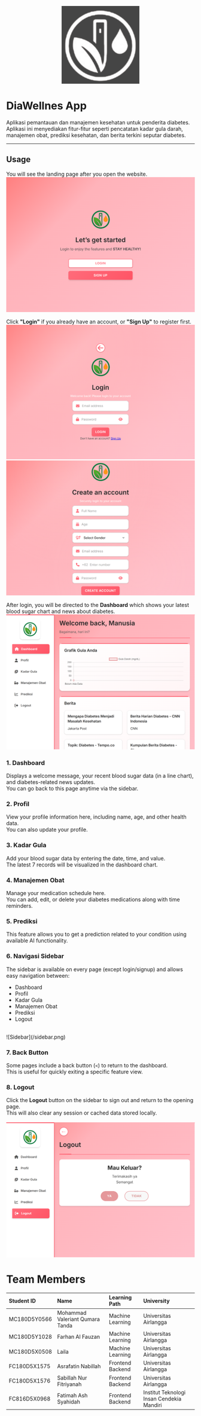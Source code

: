 <p align="Center"><img src="https://github.com/Capstone-Backup/.github/blob/main/DiaWellness1.png"></p>

# DiaWellnes App

Aplikasi pemantauan dan manajemen kesehatan untuk penderita diabetes. Aplikasi ini menyediakan fitur-fitur seperti pencatatan kadar gula darah, manajemen obat, prediksi kesehatan, dan berita terkini seputar diabetes.

---

## Usage

You will see the landing page after you open the website. <br>
![Landing Page](/opening.png)

Click **"Login"** if you already have an account, or **"Sign Up"** to register first. <br>
![Login Page](/login.png) ![Register Page](/register.png)

After login, you will be directed to the **Dashboard** which shows your latest blood sugar chart and news about diabetes. <br>
![Dashboard](/dashboard.png)

### 1. Dashboard  
Displays a welcome message, your recent blood sugar data (in a line chart), and diabetes-related news updates.  
You can go back to this page anytime via the sidebar.

### 2. Profil  
View your profile information here, including name, age, and other health data.  
You can also update your profile.

### 3. Kadar Gula  
Add your blood sugar data by entering the date, time, and value.  
The latest 7 records will be visualized in the dashboard chart.

### 4. Manajemen Obat  
Manage your medication schedule here.  
You can add, edit, or delete your diabetes medications along with time reminders.

### 5. Prediksi  
This feature allows you to get a prediction related to your condition using available AI functionality.

### 6. Navigasi Sidebar  
The sidebar is available on every page (except login/signup) and allows easy navigation between:  
- Dashboard  
- Profil  
- Kadar Gula  
- Manajemen Obat  
- Prediksi  
- Logout  
<br>
![Sidebar](/sidebar.png)

### 7. Back Button  
Some pages include a back button (`<`) to return to the dashboard.  
This is useful for quickly exiting a specific feature view.

### 8. Logout  
Click the **Logout** button on the sidebar to sign out and return to the opening page.  
This will also clear any session or cached data stored locally.  
<br>
![Logout Page](/logout.png)

# Team Members

| Student ID | Name | Learning Path | University |
| :--- | :--- | :--- | :--- |
| MC180D5Y0566 | Mohammad Valeriant Qumara Tanda | Machine Learning | Universitas Airlangga |
| MC180D5Y1028 | Farhan Al Fauzan | Machine Learning | Universitas Airlangga |
| MC180D5X0508 | Laila | Machine Learning | Universitas Airlangga |
| FC180D5X1575 | Asrafatin Nabillah | Frontend Backend | Universitas Airlangga |
| FC180D5X1576 | Sabillah Nur Fitriyanah | Frontend Backend | Universitas Airlangga |
| FC816D5X0968 | Fatimah Ash Syahidah | Frontend Backend | Institut Teknologi Insan Cendekia Mandiri|
